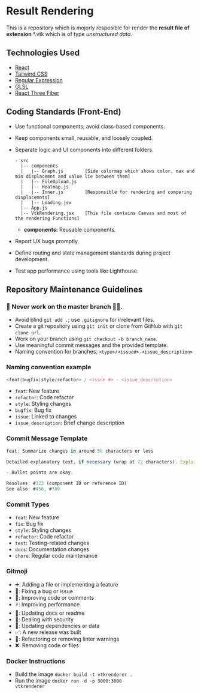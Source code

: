 
# Result Rendering

This is a repository which is mojorly resposible for render the **result file of extension** *.vtk which is of type _unstructured data_.

## Technologies Used

- [React](https://beta.reactjs.org/)
- [Tailwind CSS](https://tailwindcss.com/)
- [Regular Expression](https://regexr.com/)
- [GLSL](https://developer.mozilla.org/en-US/docs/web/api/webgl_api/tutorial/getting_started_with_webgl)
- [React Three Fiber](https://docs.pmnd.rs/react-three-fiber/getting-started/introduction)

## Coding Standards (Front-End)

- Use functional components; avoid class-based components.
- Keep components small, reusable, and loosely coupled.
- Separate logic and UI components into different folders.

  ```jsx, js
  - src
    |-- components
    |   |-- Graph.js        [Side colormap which shows color, max and min displacemnt and value lie between them]
    |   |-- FileUpload.js
    |   |-- Heatmap.js
    |   |-- Inner.js        [Responsible for rendering and compering displacemnts]
    |   |-- Loading.jsx
    |-- App.js
    |-- VtkRendering.jsx    [This file contains Canvas and most of the rendering Functions]
  ```

  - **components:** Reusable components.
  
- Report UX bugs promptly.
- Define routing and state management standards during project development.
- Test app performance using tools like Lighthouse.

## Repository Maintenance Guidelines

### 🚫 Never work on the master branch 🙏🙏.

- Avoid blind `git add .`; use `.gitignore` for irrelevant files.
- Create a git repository using `git init` or clone from GitHub with `git clone url`.
- Work on your branch using `git checkout -b branch_name`.
- Use meaningful commit messages and the provided template.
- Naming convention for branches: `<type>/<issue#>-<issue_description>`

### Naming convention example

```jsx
<feat|bugfix|style/refactor> / <issue #> - <issue_description>
```

- `feat`: New feature
- `refactor`: Code refactor
- `style`: Styling changes
- `bugfix`: Bug fix
- `issue`: Linked to changes
- `issue_description`: Brief change description

### Commit Message Template

```jsx
feat: Summarize changes in around 50 characters or less

Detailed explanatory text, if necessary (wrap at 72 characters). Explain the problem, focusing on why, not how.

- Bullet points are okay.

Resolves: #123 (component ID or reference ID)
See also: #456, #789
```

### Commit Types

- `feat`: New feature
- `fix`: Bug fix
- `style`: Styling changes
- `refactor`: Code refactor
- `test`: Testing-related changes
- `docs`: Documentation changes
- `chore`: Regular code maintenance

### Gitmoji

- ➕: Adding a file or implementing a feature
- 🔨: Fixing a bug or issue
- 💚: Improving code or comments
- ⚡: Improving performance
- 📜: Updating docs or readme
- 🔑: Dealing with security
- 🔁: Updating dependencies or data
- ✅: A new release was built
- 👕: Refactoring or removing linter warnings
- ❌: Removing code or files

### Docker Instructions
- Build the image 
  <code>docker build -t vtkrenderer .</code><br>
- Run the image
  <code>docker run -d -p 3000:3000 vtkrenderer</code>
